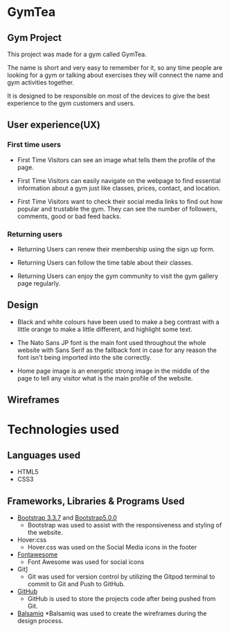 # GymTea
## Gym Project

This project was made for a gym called GymTea.

The name is short and very easy to remember for it, so any time people are looking for a gym or talking about exercises they will connect the name and gym activities together.

It is designed to be responsible on most of the devices to give the best experience to the gym customers and users.

## User experience(UX)

### First time users

* First Time Visitors can see an image what tells them the profile of the page.

* First Time Visitors can easily navigate on the webpage to find essential information about a gym just like classes, prices, contact, and location.

* First Time Visitors want to check their social media links to find out how popular and trustable the gym. They can see the number of followers, comments, good or bad feed backs.

### Returning users

* Returning Users can renew their membership using the sign up form.

* Returning Users can follow the time table about their classes.

* Returning Users can enjoy the gym community to visit the gym gallery page regularly.

## Design 

* Black and white colours have been used to make a beg contrast with a little orange to make a little different, and highlight some text.

* The Nato Sans JP font is the main font used throughout the whole website with Sans Serif as the fallback font in case for any reason the font isn't being imported into the site correctly.
 
* Home page image is an energetic strong image in the middle of the page to tell any visitor what is the main profile of the website.

## Wireframes 

# Technologies used

## Languages used 

* HTML5
* CSS3
## Frameworks, Libraries & Programs Used

* [Bootstrap 3.3.7](https://blog.getbootstrap.com/2016/07/25/bootstrap-3-3-7-released/) and [Bootstrap5.0.0](https://getbootstrap.com/docs/5.0/getting-started/introduction/)
  * Bootstrap was used to assist with the responsiveness and styling of the website.
* Hover:css
  * Hover.css was used on the Social Media icons in the footer
* [Fontawesome](https://fontawesome.com/v4.7.0/)
  * Font Awesome was used for social icons
* Git]
  * Git was used for version control by utilizing the Gitpod terminal to commit to Git and Push to GitHub.
* [GitHub](https://github.com/)
  * GitHub is used to store the projects code after being pushed from Git.
* [Balsamiq](https://balsamiq.com/wireframes/?gclid=Cj0KCQjw0caCBhCIARIsAGAfuMww-ltoyDwB6ZrAlyHF7kvDAEL_HD6_6Wdy3yEckSbSgu3D-SvI5QcaAthnEALw_wcB)
  *Balsamiq was used to create the wireframes during the design process.
